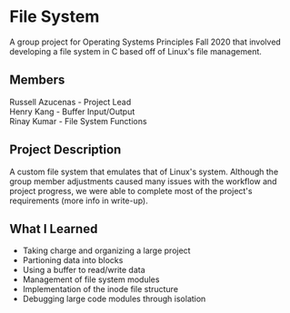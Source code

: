 # File System
A group project for Operating Systems Principles Fall 2020 that involved developing a file system in C based off of Linux's file management.

## Members
Russell Azucenas - Project Lead  
Henry Kang - Buffer Input/Output  
Rinay Kumar - File System Functions  

## Project Description
A custom file system that emulates that of Linux's system. Although the group member adjustments caused many issues with the workflow and project progress, we were able to complete most of the project's requirements (more info in write-up).

## What I Learned
- Taking charge and organizing a large project
- Partioning data into blocks
- Using a buffer to read/write data
- Management of file system modules
- Implementation of the inode file structure
- Debugging large code modules through isolation
